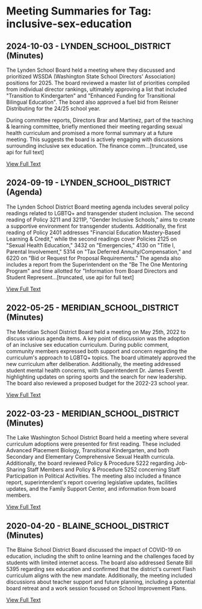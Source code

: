 # Meeting Summaries for Tag: inclusive-sex-education

## 2024-10-03 - LYNDEN_SCHOOL_DISTRICT (Minutes)

The Lynden School Board held a meeting where they discussed and prioritized WSSDA (Washington State School Directors' Association) positions for 2025.  The board reviewed a master list of priorities compiled from individual director rankings, ultimately approving a list that included "Transition to Kindergarten" and "Enhanced Funding for Transitional Bilingual Education". The board also approved a fuel bid from Reisner Distributing for the 24/25 school year.

During committee reports, Directors Brar and Martinez, part of the teaching & learning committee, briefly mentioned their meeting regarding sexual health curriculum and promised a more formal summary at a future meeting. This suggests the board is actively engaging with discussions surrounding inclusive sex education. The finance comm...[truncated, use api for full text]

[View Full Text](https://raw.githubusercontent.com/CivicLens/WashingtonStateSchoolBoardExplorer/refs/heads/main/data/countries/usa/states/wa/counties/whatcom/school_boards/lynden_school_district/2024/2024-10-03-minutes.txt)

## 2024-09-19 - LYNDEN_SCHOOL_DISTRICT (Agenda)

The Lynden School District Board meeting agenda includes several policy readings related to LGBTQ+ and transgender student inclusion.  The second reading of Policy 3211 and 3211P, "Gender Inclusive Schools," aims to create a supportive environment for transgender students. Additionally, the first reading of Policy 2401 addresses "Financial Education Mastery-Based Learning & Credit," while the second readings cover Policies 2125 on "Sexual Health Education," 3432 on "Emergencies," 4130 on "Title I, Parental Involvement," 5314 on "Tax Deferred Annuity/Compensation," and 6220 on "Bid or Request for Proposal Requirements." The agenda also includes a report from the Superintendent on the "Be The One Mentoring Program" and time allotted for "Information from Board Directors and Student Represent...[truncated, use api for full text]

[View Full Text](https://raw.githubusercontent.com/CivicLens/WashingtonStateSchoolBoardExplorer/refs/heads/main/data/countries/usa/states/wa/counties/whatcom/school_boards/lynden_school_district/2024/2024-09-19-agenda.txt)

## 2022-05-25 - MERIDIAN_SCHOOL_DISTRICT (Minutes)

The Meridian School District Board held a meeting on May 25th, 2022 to discuss various agenda items.  A key point of discussion was the adoption of an inclusive sex education curriculum. During public comment, community members expressed both support and concern regarding the curriculum's approach to LGBTQ+ topics. The board ultimately approved the new curriculum after deliberation. Additionally, the meeting addressed student mental health concerns, with Superintendent Dr. James Everett highlighting updates on spring sports and the search for new leadership.  The board also reviewed a proposed budget for the 2022-23 school year.

[View Full Text](https://raw.githubusercontent.com/CivicLens/WashingtonStateSchoolBoardExplorer/refs/heads/main/data/countries/usa/states/wa/counties/whatcom/school_boards/meridian_school_district/2022/2022-05-25-minutes.txt)

## 2022-03-23 - MERIDIAN_SCHOOL_DISTRICT (Minutes)

The Lake Washington School District Board held a meeting where several curriculum adoptions were presented for first reading. These included Advanced Placement Biology, Transitional Kindergarten, and both Secondary and Elementary Comprehensive Sexual Health curricula.  Additionally, the board reviewed Policy & Procedure 5222 regarding Job-Sharing Staff Members and Policy & Procedure 5252 concerning Staff Participation in Political Activities. The meeting also included a finance report, superintendent's report covering legislative updates, facilities updates, and the Family Support Center, and information from board members.

[View Full Text](https://raw.githubusercontent.com/CivicLens/WashingtonStateSchoolBoardExplorer/refs/heads/main/data/countries/usa/states/wa/counties/whatcom/school_boards/meridian_school_district/2022/2022-03-23-minutes.txt)

## 2020-04-20 - BLAINE_SCHOOL_DISTRICT (Minutes)

The Blaine School District Board discussed the impact of COVID-19 on education, including the shift to online learning and the challenges faced by students with limited internet access.  The board also addressed Senate Bill 5395 regarding sex education and confirmed that the district's current Flash curriculum aligns with the new mandate. Additionally, the meeting included discussions about teacher support and future planning, including a potential board retreat and a work session focused on School Improvement Plans.

[View Full Text](https://raw.githubusercontent.com/CivicLens/WashingtonStateSchoolBoardExplorer/refs/heads/main/data/countries/usa/states/wa/counties/whatcom/school_boards/blaine_school_district/2020/2020-04-20-minutes.txt)

